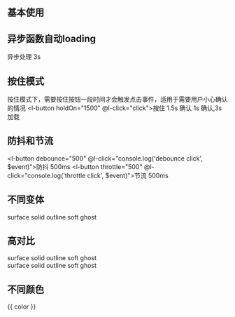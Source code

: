 ## 基本使用

<div class="container">
  <l-button label="按钮" />
  <l-button label="禁用" disabled />
  <l-button label="加载中" loading />
</div>

## 异步函数自动loading

<l-button :asyncHandler="countdown3s">异步处理 3s</l-button>

## 按住模式

按住模式下，需要按住按钮一段时间才会触发点击事件，适用于需要用户小心确认的情况
<l-button holdOn="1500" @l-click="click">按住 1.5s 确认</l-button>
<l-button holdOn="1000" :asyncHandler="countdown3s">1s 确认,3s 加载</l-button>

## 防抖和节流

<l-button debounce="500" @l-click="console.log('debounce click', $event)">防抖 500ms</l-button>
<l-button throttle="500" @l-click="console.log('throttle click', $event)">节流 500ms</l-button>

## 不同变体

<div class="container">
  <l-button variant="surface">surface</l-button>
  <l-button variant="solid">solid</l-button>
  <l-button variant="outline">outline</l-button>
  <l-button variant="soft">soft</l-button>
  <l-button variant="ghost">ghost</l-button>
</div>

## 高对比

<div class="container">
  <l-button variant="surface">surface</l-button>
  <l-button variant="solid">solid</l-button>
  <l-button variant="outline">outline</l-button>
  <l-button variant="soft">soft</l-button>
  <l-button variant="ghost">ghost</l-button>
</div>
<div class="container">
  <l-button variant="surface" highContrast>surface</l-button>
  <l-button variant="solid" highContrast>solid</l-button>
  <l-button variant="outline" highContrast>outline</l-button>
  <l-button variant="soft" highContrast>soft</l-button>
  <l-button variant="ghost" highContrast>ghost</l-button>
</div>

## 不同颜色

<div class="container">
  <l-button v-for="color in themeColors" :color="color">{{ color }}</l-button>
</div>

<script setup>
import { themeColors } from '@lun/components';
const countdown3s = () => new Promise(res => setTimeout(res, 3000));
const click = () => alert('OK')
</script>